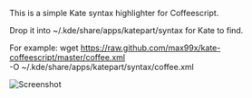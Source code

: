 This is a simple Kate syntax highlighter for Coffeescript.

Drop it into ~/.kde/share/apps/katepart/syntax for Kate to find.

For example:
  wget https://raw.github.com/max99x/kate-coffeescript/master/coffee.xml \
    -O ~/.kde/share/apps/katepart/syntax/coffee.xml

![Screenshot](https://github.com/max99x/kate-coffeescript/raw/master/screenshot.png)
